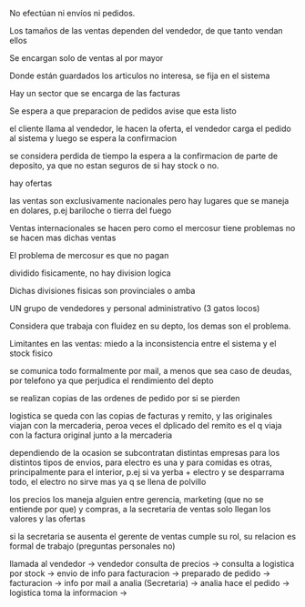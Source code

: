 No efectúan ni envíos ni pedidos.

Los tamaños de las ventas dependen del vendedor, de que tanto vendan ellos

Se encargan solo de ventas al por mayor

Donde están guardados los articulos no interesa, se fija en el sistema

Hay un sector que se encarga de las facturas

Se espera a que preparacion de pedidos avise que esta listo

el cliente llama al vendedor, le hacen la oferta, el vendedor carga el pedido al sistema y luego se espera la confirmacion

se considera perdida de tiempo la espera a la confirmacion de parte de deposito, ya que no estan seguros de si hay stock o no.

hay ofertas 

las ventas son exclusivamente nacionales pero hay lugares que se maneja en dolares, p.ej bariloche o tierra del fuego

Ventas internacionales se hacen pero como el mercosur tiene problemas no se hacen mas dichas ventas

El problema de mercosur es que no pagan

dividido fisicamente, no hay division logica

Dichas divisiones fisicas son provinciales o amba

UN grupo de vendedores y personal administrativo (3 gatos locos)

Considera que trabaja con fluidez en su depto, los demas son el problema.

Limitantes en las ventas: miedo a la inconsistencia entre el sistema y el stock fisico

se comunica todo formalmente por mail, a menos que sea caso de deudas, por telefono ya que perjudica el rendimiento del depto

se realizan copias de las ordenes de pedido por si se pierden

logistica se queda con las copias de facturas y remito, y las originales viajan con la mercaderia, peroa veces el dplicado del remito es el q viaja con la factura original junto a la mercaderia

dependiendo de la ocasion se subcontratan distintas empresas para los distintos tipos de envios, para electro es una y para comidas es otras, principalmente para el interior, p.ej si va yerba + electro y se desparrama todo, el electro no sirve mas ya q se llena de polvillo 

los precios los maneja alguien entre gerencia, marketing (que no se entiende por que) y compras, a la secretaria de ventas solo llegan los valores y las ofertas 

si la secretaria se ausenta el gerente de ventas cumple su rol, su relacion es formal de trabajo (preguntas personales no)

llamada al vendedor -> vendedor consulta de precios -> consulta a logistica por stock -> envio de info para facturacion -> preparado de pedido -> facturacion -> info por mail a analia (Secretaria) -> analia hace el pedido -> logistica toma la informacion ->  